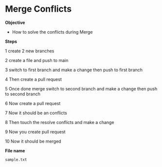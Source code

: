 # Merge Conflicts
**Objective**
- How to solve the conflicts during Merge

**Steps**

1 create 2 new branches

2 create a file and push to main

3 switch to first branch and make a change then push to first branch

4 Then create a pull request

5 Once done merge switch to second branch and make a change then push to second branch

6 Now create a pull request 

7 Now it should be an conflicts

8 Then touch the resolve conflicts and make a change 

9 Now you create pull request 

10 Now it should be merged

**File name**

`sample.txt`
    
    
